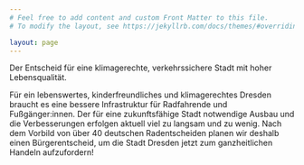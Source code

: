 ```yaml
---
# Feel free to add content and custom Front Matter to this file.
# To modify the layout, see https://jekyllrb.com/docs/themes/#overriding-theme-defaults

layout: page
---
```




Der Entscheid für eine klimagerechte, verkehrssichere Stadt mit hoher Lebensqualität.

Für ein lebenswertes, kinderfreundliches und klimagerechtes Dresden braucht es eine bessere Infrastruktur für Radfahrende und Fußgänger:innen. Der für eine zukunftsfähige Stadt notwendige Ausbau und die Verbesserungen erfolgen aktuell viel zu langsam und zu wenig. Nach dem Vorbild von über 40 deutschen Radentscheiden planen wir deshalb einen Bürgerentscheid, um die Stadt Dresden jetzt zum ganzheitlichen Handeln aufzufordern!